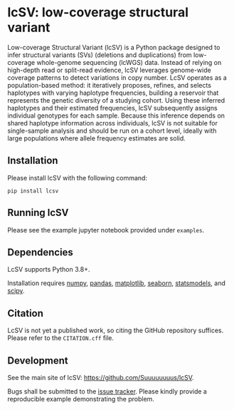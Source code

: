 lcSV: low-coverage structural variant
=======================================

Low-coverage Structural Variant (lcSV) is a Python package designed to infer structural variants (SVs) (deletions and duplications) from low-coverage whole-genome sequencing (lcWGS) data. Instead of relying on high-depth read or split-read evidence, lcSV leverages genome-wide coverage patterns to detect variations in copy number. LcSV operates as a population-based method: it iteratively proposes, refines, and selects haplotypes with varying haplotype frequencies, building a reservoir that represents the genetic diversity of a studying cohort. Using these inferred haplotypes and their estimated frequencies, lcSV subsequently assigns individual genotypes for each sample. Because this inference depends on shared haplotype information across individuals, lcSV is not suitable for single-sample analysis and should be run on a cohort level, ideally with large populations where allele frequency estimates are solid.

Installation
-------------

Please install lcSV with the following command:

`pip install lcsv`

Running lcSV
-------------

Please see the example jupyter notebook provided under `examples`.

Dependencies
------------

LcSV supports Python 3.8+.

Installation requires [numpy](https://numpy.org/), [pandas](https://pandas.pydata.org/), [matplotlib](https://matplotlib.org/), [seaborn](https://seaborn.pydata.org/), [statsmodels](https://statsmodels.org/), and [scipy](https://scipy.org/).

Citation
------------

LcSV is not yet a published work, so citing the GitHub repository suffices. Please refer to the `CITATION.cff` file.

Development
-----------

See the main site of lcSV: https://github.com/Suuuuuuuus/lcSV.

Bugs shall be submitted to the [issue tracker](https://github.com/Suuuuuuuus/lcSV/issues). Please kindly provide a reproducible example demonstrating the problem.
